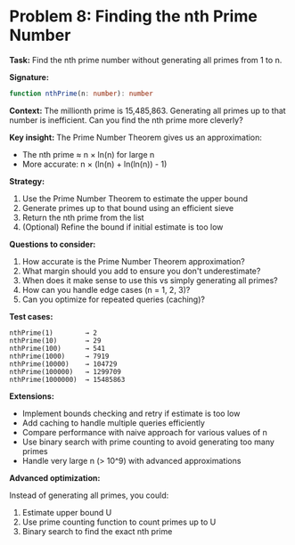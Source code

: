 # Problem 8: Finding the nth Prime Number

**Task:** Find the nth prime number without generating all primes from 1 to n.

**Signature:**

```ts
function nthPrime(n: number): number
```

**Context:** The millionth prime is 15,485,863. Generating all primes up to that number is inefficient. Can you find the nth prime more cleverly?

**Key insight:** The Prime Number Theorem gives us an approximation:
- The nth prime ≈ n × ln(n) for large n
- More accurate: n × (ln(n) + ln(ln(n)) - 1)

**Strategy:**

1. Use the Prime Number Theorem to estimate the upper bound
2. Generate primes up to that bound using an efficient sieve
3. Return the nth prime from the list
4. (Optional) Refine the bound if initial estimate is too low

**Questions to consider:**

1. How accurate is the Prime Number Theorem approximation?
2. What margin should you add to ensure you don't underestimate?
3. When does it make sense to use this vs simply generating all primes?
4. How can you handle edge cases (n = 1, 2, 3)?
5. Can you optimize for repeated queries (caching)?

**Test cases:**

```
nthPrime(1)        → 2
nthPrime(10)       → 29
nthPrime(100)      → 541
nthPrime(1000)     → 7919
nthPrime(10000)    → 104729
nthPrime(100000)   → 1299709
nthPrime(1000000)  → 15485863
```

**Extensions:**

* Implement bounds checking and retry if estimate is too low
* Add caching to handle multiple queries efficiently
* Compare performance with naive approach for various values of n
* Use binary search with prime counting to avoid generating too many primes
* Handle very large n (> 10^9) with advanced approximations

**Advanced optimization:**

Instead of generating all primes, you could:
1. Estimate upper bound U
2. Use prime counting function to count primes up to U
3. Binary search to find the exact nth prime
